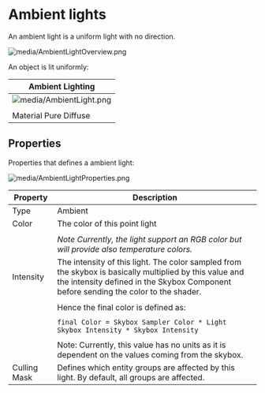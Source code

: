 # Ambient lights

An ambient light is a uniform light with no direction.

![media/AmbientLightOverview.png](media/AmbientLightOverview.png) 

An object is lit uniformly:

| Ambient Lighting                                     |
| ---------------------------------------------------- |
| ![media/AmbientLight.png](media/AmbientLight.png)  |
|                                                      |
| Material Pure Diffuse                                |

## Properties

Properties that defines a ambient light:

![media/AmbientLightProperties.png](media/AmbientLightProperties.png) 

| Property     | Description                                                                                                                                                                                    |
| ------------ | ---------------------------------------------------------------------------------------------------------------------------------------------------------------------------------------------- |
| Type         | Ambient                                                                                                                                                                                        |
| Color        | The color of this point light                                                                                                                                                                  |
|              |                                                                                                                                                                                                |
|              | *Note Currently, the light support an RGB color but will provide also temperature colors.*                                                                                                     |
| Intensity    | The intensity of this light. The color sampled from the skybox is basically multiplied by this value and the intensity defined in the Skybox Component before sending the color to the shader. |
|              |                                                                                                                                                                                                |
|              | Hence the final color is defined as:                                                                                                                                                           |
|              |                                                                                                                                                                                                |
|              | `final Color = Skybox Sampler Color * Light Skybox Intensity * Skybox Intensity`                                                                                                               |
|              |                                                                                                                                                                                                |
|              | Note: Currently, this value has no units as it is dependent on the values coming from the skybox.                                                                                            |
| Culling Mask | Defines which entity groups are affected by this light. By default, all groups are affected.                                                                                                   |


 

 

 

 

